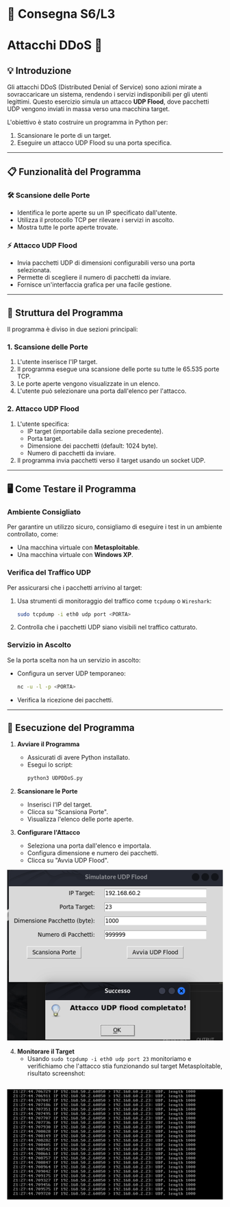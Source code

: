 # 📝 Consegna S6/L3 
# Attacchi DDoS 🎯

## 💡 **Introduzione**
Gli attacchi DDoS (Distributed Denial of Service) sono azioni mirate a sovraccaricare un sistema, rendendo i servizi indisponibili per gli utenti legittimi. Questo esercizio simula un attacco **UDP Flood**, dove pacchetti UDP vengono inviati in massa verso una macchina target.

L'obiettivo è stato costruire un programma in Python per:
1. Scansionare le porte di un target.
2. Eseguire un attacco UDP Flood su una porta specifica.

---

## 📋 **Funzionalità del Programma**

### 🛠️ **Scansione delle Porte**
- Identifica le porte aperte su un IP specificato dall'utente.
- Utilizza il protocollo TCP per rilevare i servizi in ascolto.
- Mostra tutte le porte aperte trovate.

### ⚡ **Attacco UDP Flood**
- Invia pacchetti UDP di dimensioni configurabili verso una porta selezionata.
- Permette di scegliere il numero di pacchetti da inviare.
- Fornisce un'interfaccia grafica per una facile gestione.

---

## 🧩 **Struttura del Programma**
Il programma è diviso in due sezioni principali:

### **1. Scansione delle Porte**
1. L'utente inserisce l'IP target.
2. Il programma esegue una scansione delle porte su tutte le 65.535 porte TCP.
3. Le porte aperte vengono visualizzate in un elenco.
4. L'utente può selezionare una porta dall'elenco per l'attacco.

### **2. Attacco UDP Flood**
1. L'utente specifica:
   - IP target (importabile dalla sezione precedente).
   - Porta target.
   - Dimensione dei pacchetti (default: 1024 byte).
   - Numero di pacchetti da inviare.
2. Il programma invia pacchetti verso il target usando un socket UDP.

---

## 🖥️ **Come Testare il Programma**

### **Ambiente Consigliato**
Per garantire un utilizzo sicuro, consigliamo di eseguire i test in un ambiente controllato, come:
- Una macchina virtuale con **Metasploitable**.
- Una macchina virtuale con **Windows XP**.

### **Verifica del Traffico UDP**
Per assicurarsi che i pacchetti arrivino al target:
1. Usa strumenti di monitoraggio del traffico come `tcpdump` o `Wireshark`:
   ```bash
   sudo tcpdump -i eth0 udp port <PORTA>
   ```
2. Controlla che i pacchetti UDP siano visibili nel traffico catturato.

### **Servizio in Ascolto**
Se la porta scelta non ha un servizio in ascolto:
- Configura un server UDP temporaneo:
  ```bash
  nc -u -l -p <PORTA>
  ```
- Verifica la ricezione dei pacchetti.

---

## 📝 **Esecuzione del Programma**

1. **Avviare il Programma**
   - Assicurati di avere Python installato.
   - Esegui lo script:
     ```bash
     python3 UDPDDoS.py
     ```

2. **Scansionare le Porte**
   - Inserisci l'IP del target.
   - Clicca su "Scansiona Porte".
   - Visualizza l'elenco delle porte aperte.

3. **Configurare l'Attacco**
   - Seleziona una porta dall'elenco e importala.
   - Configura dimensione e numero dei pacchetti.
   - Clicca su "Avvia UDP Flood".

![Attack](./AttaccoCompletato.png)

4. **Monitorare il Target**
   - Usando `sudo tcpdump -i eth0 udp port 23` monitoriamo e verifichiamo che l'attacco stia funzionando sul target Metasploitable, risultato screenshot:

![Proof](./CatturaTrafficoMetasploitable.png)
---


